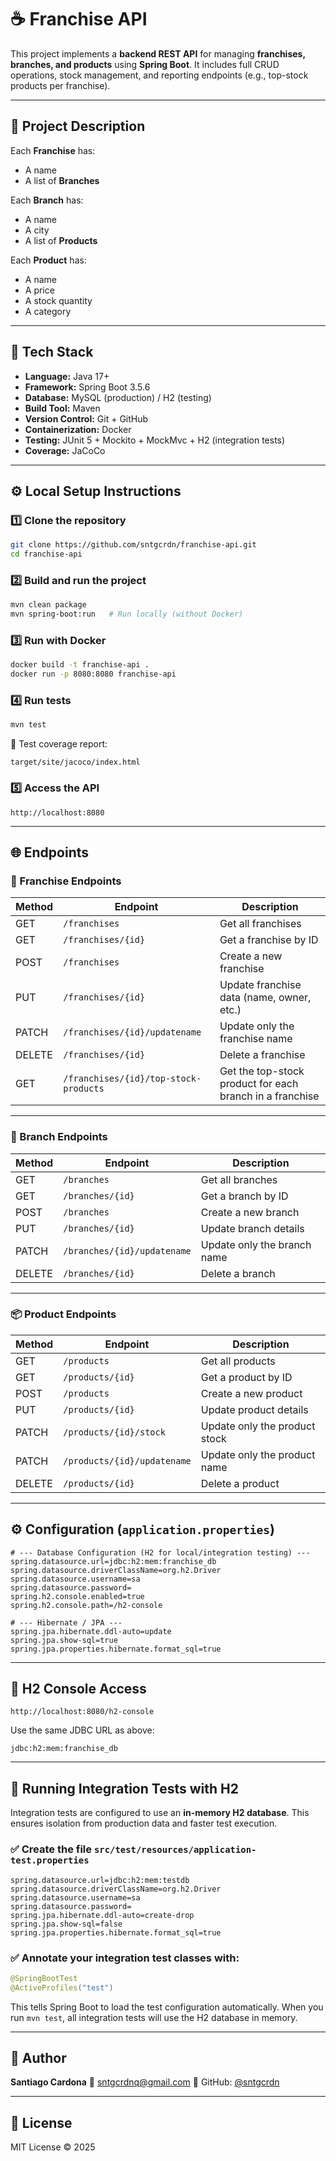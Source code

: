 # ☕ Franchise API

This project implements a **backend REST API** for managing **franchises, branches, and products** using **Spring Boot**.
It includes full CRUD operations, stock management, and reporting endpoints (e.g., top-stock products per franchise).

---

## 🚀 Project Description

Each **Franchise** has:

* A name
* A list of **Branches**

Each **Branch** has:

* A name
* A city
* A list of **Products**

Each **Product** has:

* A name
* A price
* A stock quantity
* A category

---

## 🧰 Tech Stack

* **Language:** Java 17+
* **Framework:** Spring Boot 3.5.6
* **Database:** MySQL (production) / H2 (testing)
* **Build Tool:** Maven
* **Version Control:** Git + GitHub
* **Containerization:** Docker
* **Testing:** JUnit 5 + Mockito + MockMvc + H2 (integration tests)
* **Coverage:** JaCoCo

---

## ⚙️ Local Setup Instructions

### 1️⃣ Clone the repository

```bash
git clone https://github.com/sntgcrdn/franchise-api.git
cd franchise-api
```

### 2️⃣ Build and run the project

```bash
mvn clean package
mvn spring-boot:run   # Run locally (without Docker)
```

### 3️⃣ Run with Docker

```bash
docker build -t franchise-api .
docker run -p 8080:8080 franchise-api
```

### 4️⃣ Run tests

```bash
mvn test
```

🧩 Test coverage report:

```
target/site/jacoco/index.html
```

### 5️⃣ Access the API

```
http://localhost:8080
```

---

## 🌐 Endpoints

### 🏢 Franchise Endpoints

| Method | Endpoint                              | Description                                              |
| ------ | ------------------------------------- | -------------------------------------------------------- |
| GET    | `/franchises`                         | Get all franchises                                       |
| GET    | `/franchises/{id}`                    | Get a franchise by ID                                    |
| POST   | `/franchises`                         | Create a new franchise                                   |
| PUT    | `/franchises/{id}`                    | Update franchise data (name, owner, etc.)                |
| PATCH  | `/franchises/{id}/updatename`         | Update only the franchise name                           |
| DELETE | `/franchises/{id}`                    | Delete a franchise                                       |
| GET    | `/franchises/{id}/top-stock-products` | Get the top-stock product for each branch in a franchise |

---

### 🏪 Branch Endpoints

| Method | Endpoint                    | Description                 |
| ------ | --------------------------- | --------------------------- |
| GET    | `/branches`                 | Get all branches            |
| GET    | `/branches/{id}`            | Get a branch by ID          |
| POST   | `/branches`                 | Create a new branch         |
| PUT    | `/branches/{id}`            | Update branch details       |
| PATCH  | `/branches/{id}/updatename` | Update only the branch name |
| DELETE | `/branches/{id}`            | Delete a branch             |

---

### 📦 Product Endpoints

| Method | Endpoint                    | Description                   |
| ------ | --------------------------- | ----------------------------- |
| GET    | `/products`                 | Get all products              |
| GET    | `/products/{id}`            | Get a product by ID           |
| POST   | `/products`                 | Create a new product          |
| PUT    | `/products/{id}`            | Update product details        |
| PATCH  | `/products/{id}/stock`      | Update only the product stock |
| PATCH  | `/products/{id}/updatename` | Update only the product name  |
| DELETE | `/products/{id}`            | Delete a product              |

---

## ⚙️ Configuration (`application.properties`)

```properties
# --- Database Configuration (H2 for local/integration testing) ---
spring.datasource.url=jdbc:h2:mem:franchise_db
spring.datasource.driverClassName=org.h2.Driver
spring.datasource.username=sa
spring.datasource.password=
spring.h2.console.enabled=true
spring.h2.console.path=/h2-console

# --- Hibernate / JPA ---
spring.jpa.hibernate.ddl-auto=update
spring.jpa.show-sql=true
spring.jpa.properties.hibernate.format_sql=true
```

---

## 🧩 H2 Console Access

```
http://localhost:8080/h2-console
```

Use the same JDBC URL as above:

```
jdbc:h2:mem:franchise_db
```

---

## 🧪 Running Integration Tests with H2

Integration tests are configured to use an **in-memory H2 database**.
This ensures isolation from production data and faster test execution.

### ✅ Create the file `src/test/resources/application-test.properties`

```properties
spring.datasource.url=jdbc:h2:mem:testdb
spring.datasource.driverClassName=org.h2.Driver
spring.datasource.username=sa
spring.datasource.password=
spring.jpa.hibernate.ddl-auto=create-drop
spring.jpa.show-sql=false
spring.jpa.properties.hibernate.format_sql=true
```

### ✅ Annotate your integration test classes with:

```java
@SpringBootTest
@ActiveProfiles("test")
```

This tells Spring Boot to load the test configuration automatically.
When you run `mvn test`, all integration tests will use the H2 database in memory.

---

## 🧠 Author

**Santiago Cardona**
📧 [sntgcrdnq@gmail.com](mailto:sntgcrdnq@gmail.com)
💼 GitHub: [@sntgcrdn](https://github.com/sntgcrdn)

---

## 🗾 License

MIT License © 2025